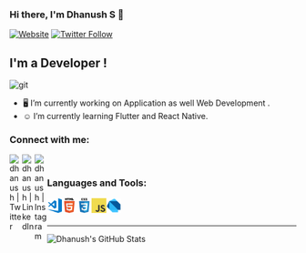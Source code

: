 ### Hi there, I'm Dhanush S  👋

[![Website](https://img.shields.io/website?label=dhanushsss&style=for-the-badge&url=https%3A%2F%2Fdhanushsss.github.io)](https://dhanushsss.github.io/)
[![Twitter Follow](https://img.shields.io/twitter/follow/Dhanush43094074?color=1DA1F2&logo=twitter&style=for-the-badge)](https://twitter.com/Dhanush43094074)

## I'm a Developer !


![git](https://user-images.githubusercontent.com/51916493/104953501-872d9f00-59ec-11eb-8d0e-ccb476b24682.gif)







- 🖥 I’m currently working on Application as well Web Development .
- ☺️ I’m currently learning Flutter and React Native.

### Connect with me:

<img align="left"  alt="dhanush | Twitter" width="22px" src="https://cdn.jsdelivr.net/npm/simple-icons@v3/icons/twitter.svg" />
<img align="left" alt="dhanush | LinkedIn" width="22px" src="https://cdn.jsdelivr.net/npm/simple-icons@v3/icons/linkedin.svg" />
<img align="left" alt="dhanush | Instagram" width="22px" src="https://cdn.jsdelivr.net/npm/simple-icons@v3/icons/instagram.svg" />

<br />

### Languages and Tools:

<img align="left" alt="Visual Studio Code" width="26px" src="https://raw.githubusercontent.com/github/explore/80688e429a7d4ef2fca1e82350fe8e3517d3494d/topics/visual-studio-code/visual-studio-code.png" />
<img align="left" alt="HTML5" width="26px" src="https://raw.githubusercontent.com/github/explore/80688e429a7d4ef2fca1e82350fe8e3517d3494d/topics/html/html.png" />
<img align="left" alt="CSS3" width="26px" src="https://raw.githubusercontent.com/github/explore/80688e429a7d4ef2fca1e82350fe8e3517d3494d/topics/css/css.png" />
<img align="left" alt="JavaScript" width="26px" src="https://raw.githubusercontent.com/github/explore/80688e429a7d4ef2fca1e82350fe8e3517d3494d/topics/javascript/javascript.png" />

<img align="left" alt="Dart" width="26px" src="https://raw.githubusercontent.com/github/explore/80688e429a7d4ef2fca1e82350fe8e3517d3494d/topics/dart/dart.png" />

<br />
<br />

---


 

  <img align="left" alt="Dhanush's GitHub Stats" src="https://github-readme-stats.codestackr.vercel.app/api?username=dhanushsss&show_icons=true&hide_border=true" />



